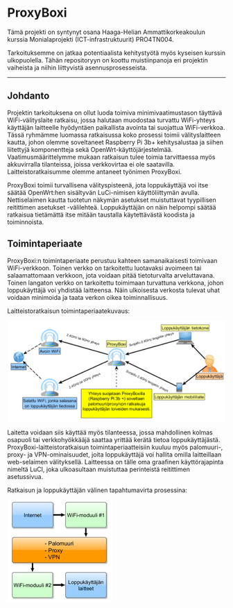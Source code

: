 # ProxyBoxi

Tämä projekti on syntynyt osana Haaga-Helian Ammattikorkeakoulun kurssia Monialaprojekti (ICT-infrastruktuurit) PRO4TN004.

Tarkoituksemme on jatkaa potentiaalista kehitystyötä myös kyseisen kurssin ulkopuolella. Tähän repositoryyn on koottu muistiinpanoja eri projektin vaiheista ja niihin liittyvistä asennusprosesseista.

----------

## Johdanto

Projektin tarkoituksena on ollut luoda toimiva minimivaatimustason täyttävä WiFi-välityslaite ratkaisu, jossa halutaan muodostaa turvattu WiFi-yhteys käyttäjän laitteelle hyödyntäen paikallista avointa tai suojattua WiFi-verkkoa. Tässä ryhmämme luomassa ratkaisussa koko prosessi toimii välityslaitteen kautta, johon olemme soveltaneet Raspberry Pi 3b+ kehitysalustaa ja siihen liitettyjä komponentteja sekä OpenWrt-käyttöjärjestelmää. Vaatimusmäärittelymme mukaan ratkaisun tulee toimia tarvittaessa myös akkuvirralla tilanteissa, joissa verkkovirtaa ei ole saatavilla. Laitteistoratkaisumme olemme antaneet työnimen ProxyBoxi.

ProxyBoxi toimii turvallisena välityspisteenä, jota loppukäyttäjä voi itse säätää OpenWrt:hen sisältyvän LuCi-nimisen käyttöliittymän avulla. Nettiselaimen kautta tuotetun näkymän asetukset muistuttavat tyypillisen reitittimen asetukset -välilehteä. Loppukäyttäjän on näin helpompi säätää ratkaisua tietämättä itse mitään taustalla käytettävästä koodista ja toiminnoista.

## Toimintaperiaate

ProxyBoxi:n toimintaperiaate perustuu kahteen samanaikaisesti toimivaan WiFi-verkkoon. Toinen verkko on tarkoitettu luotavaksi avoimeen tai salaamattomaan verkkoon, jota voidaan pitää tietoturvalta arveluttavana. Toinen langaton verkko on tarkoitettu toimimaan turvattuna verkkona, johon loppukäyttäjä voi yhdistää laitteensa. Näin ulkoisesta verkosta tulevat uhat voidaan minimoida ja taata verkon oikea toiminnallisuus.

Laitteistoratkaisun toimintaperiaatekuvaus:

![Toimintaperiaatekuvaus](pic06.PNG)



Laitetta voidaan siis käyttää myös tilanteessa, jossa mahdollinen kolmas osapuoli tai verkkohyökkääjä saattaa yrittää kerätä tietoa loppukäyttäjästä. ProxyBoxi-laitteistoratkaisun toimintaperiaatteisiin kuuluu myös palomuuri-, proxy- ja VPN-ominaisuudet, joita loppukäyttäjä voi hallita omilla laitteillaan web-selaimen välityksellä. Laitteessa on tälle oma graafinen käyttörajapinta nimeltä LuCI, joka ulkoasultaan muistuttaa perinteistä reitittimen asetussivua.

Ratkaisun ja loppukäyttäjän välinen tapahtumavirta prosessina:

![Prosessikaavio](pic07.PNG)
